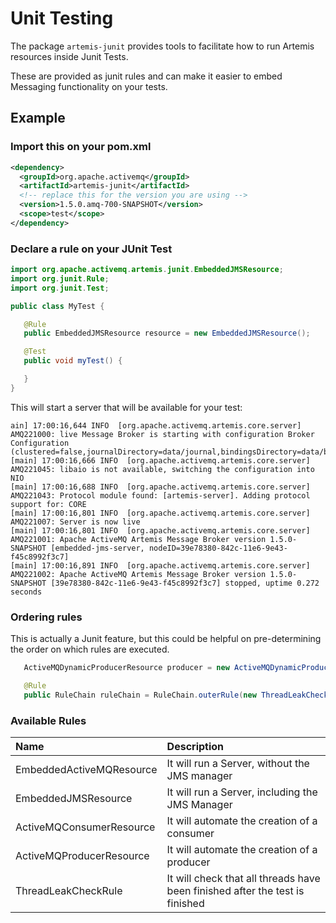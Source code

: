 # Unit Testing

The package ```artemis-junit``` provides tools to facilitate how to run Artemis resources inside Junit Tests.

These are provided as junit rules and can make it easier to embed Messaging functionality on your tests.


## Example


### Import this on your pom.xml

```xml
<dependency>
  <groupId>org.apache.activemq</groupId>
  <artifactId>artemis-junit</artifactId>
  <!-- replace this for the version you are using -->
  <version>1.5.0.amq-700-SNAPSHOT</version>
  <scope>test</scope>
</dependency>
```


### Declare a rule on your JUnit Test


```java
import org.apache.activemq.artemis.junit.EmbeddedJMSResource;
import org.junit.Rule;
import org.junit.Test;

public class MyTest {

   @Rule
   public EmbeddedJMSResource resource = new EmbeddedJMSResource();

   @Test
   public void myTest() {

   }
}
```

This will start a server that will be available for your test:

```
ain] 17:00:16,644 INFO  [org.apache.activemq.artemis.core.server] AMQ221000: live Message Broker is starting with configuration Broker Configuration (clustered=false,journalDirectory=data/journal,bindingsDirectory=data/bindings,largeMessagesDirectory=data/largemessages,pagingDirectory=data/paging)
[main] 17:00:16,666 INFO  [org.apache.activemq.artemis.core.server] AMQ221045: libaio is not available, switching the configuration into NIO
[main] 17:00:16,688 INFO  [org.apache.activemq.artemis.core.server] AMQ221043: Protocol module found: [artemis-server]. Adding protocol support for: CORE
[main] 17:00:16,801 INFO  [org.apache.activemq.artemis.core.server] AMQ221007: Server is now live
[main] 17:00:16,801 INFO  [org.apache.activemq.artemis.core.server] AMQ221001: Apache ActiveMQ Artemis Message Broker version 1.5.0-SNAPSHOT [embedded-jms-server, nodeID=39e78380-842c-11e6-9e43-f45c8992f3c7] 
[main] 17:00:16,891 INFO  [org.apache.activemq.artemis.core.server] AMQ221002: Apache ActiveMQ Artemis Message Broker version 1.5.0-SNAPSHOT [39e78380-842c-11e6-9e43-f45c8992f3c7] stopped, uptime 0.272 seconds

```


### Ordering rules

This is actually a Junit feature, but this could be helpful on pre-determining the order on which rules are executed. 

```java
   ActiveMQDynamicProducerResource producer = new ActiveMQDynamicProducerResource(server.getVmURL());

   @Rule
   public RuleChain ruleChain = RuleChain.outerRule(new ThreadLeakCheckRule()).around(server).around(producer);

```

### Available Rules

Name | Description
:--- | :---
EmbeddedActiveMQResource | It will run a Server, without the JMS manager	
EmbeddedJMSResource | It will run a Server, including the JMS Manager
ActiveMQConsumerResource | It will automate the creation of a consumer		
ActiveMQProducerResource | It will automate the creation of a producer
ThreadLeakCheckRule | It will check that all threads have been finished after the test is finished

